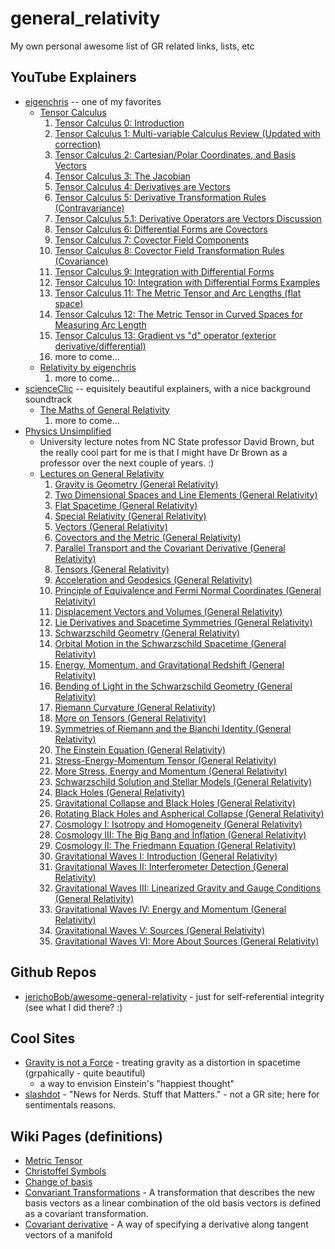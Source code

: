 # general_relativity

My own personal awesome list of GR related links, lists, etc

## YouTube Explainers

* [eigenchris](https://www.youtube.com/c/eigenchris/playlists) -- one of my favorites
  * [Tensor Calculus](https://www.youtube.com/playlist?list=PLJHszsWbB6hpk5h8lSfBkVrpjsqvUGTCx)
    1. [Tensor Calculus 0: Introduction](https://www.youtube.com/watch?v=kGXr1SF3WmA&list=PLJHszsWbB6hpk5h8lSfBkVrpjsqvUGTCx)
    2. [Tensor Calculus 1: Multi-variable Calculus Review (Updated with correction)](https://www.youtube.com/watch?v=pdtb7vhxl4w&list=PLJHszsWbB6hpk5h8lSfBkVrpjsqvUGTCx&index=2)
    3. [Tensor Calculus 2: Cartesian/Polar Coordinates, and Basis Vectors](https://www.youtube.com/watch?v=rr5qEb_kT6c&list=PLJHszsWbB6hpk5h8lSfBkVrpjsqvUGTCx&index=3)
    4. [Tensor Calculus 3: The Jacobian](https://www.youtube.com/watch?v=OMCguyCnTQk&list=PLJHszsWbB6hpk5h8lSfBkVrpjsqvUGTCx&index=4)
    5. [Tensor Calculus 4: Derivatives are Vectors](https://www.youtube.com/watch?v=9yOb9gHnLUk&list=PLJHszsWbB6hpk5h8lSfBkVrpjsqvUGTCx&index=5)
    6. [Tensor Calculus 5: Derivative Transformation Rules (Contravariance)](https://www.youtube.com/watch?v=zKuyaQ4JRs8&list=PLJHszsWbB6hpk5h8lSfBkVrpjsqvUGTCx&index=6)
    7. [Tensor Calculus 5.1: Derivative Operators are Vectors Discussion](https://www.youtube.com/watch?v=VHkL5HpL0HY&list=PLJHszsWbB6hpk5h8lSfBkVrpjsqvUGTCx&index=7)
    8. [Tensor Calculus 6: Differential Forms are Covectors](https://www.youtube.com/watch?v=XGL-vpk-8dU&list=PLJHszsWbB6hpk5h8lSfBkVrpjsqvUGTCx&index=8)
    9. [Tensor Calculus 7: Covector Field Components](https://www.youtube.com/watch?v=r_20yXBdhJk&list=PLJHszsWbB6hpk5h8lSfBkVrpjsqvUGTCx&index=9)
    10. [Tensor Calculus 8: Covector Field Transformation Rules (Covariance)](https://www.youtube.com/watch?v=4doR1XCXzKU&list=PLJHszsWbB6hpk5h8lSfBkVrpjsqvUGTCx&index=10)
    11. [Tensor Calculus 9: Integration with Differential Forms](https://www.youtube.com/watch?v=kyzSofggsqg&list=PLJHszsWbB6hpk5h8lSfBkVrpjsqvUGTCx&index=11)
    12. [Tensor Calculus 10: Integration with Differential Forms Examples](https://www.youtube.com/watch?v=PzrGGbX-_54&list=PLJHszsWbB6hpk5h8lSfBkVrpjsqvUGTCx&index=12)
    13. [Tensor Calculus 11: The Metric Tensor and Arc Lengths (flat space)](https://www.youtube.com/watch?v=BbQmTmSzUCI&list=PLJHszsWbB6hpk5h8lSfBkVrpjsqvUGTCx&index=13)
    14. [Tensor Calculus 12: The Metric Tensor in Curved Spaces for Measuring Arc Length](https://www.youtube.com/watch?v=SmjbpIgVKFs&list=PLJHszsWbB6hpk5h8lSfBkVrpjsqvUGTCx&index=14)
    15. [Tensor Calculus 13: Gradient vs "d" operator (exterior derivative/differential)](https://www.youtube.com/watch?v=nJpONHO_X5o&list=PLJHszsWbB6hpk5h8lSfBkVrpjsqvUGTCx&index=15)
    16. more to come...
  * [Relativity by eigenchris](https://www.youtube.com/playlist?list=PLJHszsWbB6hqlw73QjgZcFh4DrkQLSCQa)
    1. more to come...
* [scienceClic](https://www.youtube.com/c/ScienceClicEN) -- equisitely beautiful explainers, with a nice background soundtrack
  * [The Maths of General Relativity](https://www.youtube.com/playlist?list=PLu7cY2CPiRjVY-VaUZ69bXHZr5QslKbzo)
    1. more to come...
* [Physics Unsimplified](https://www.youtube.com/channel/UCsz6GM8EcLkaGIauutfSeJg/playlists)
  * University lecture notes from NC State professor David Brown, but the really cool part for me is that I might have Dr Brown as a professor over the next couple of years. :)
  * [Lectures on General Relativity](https://www.youtube.com/playlist?list=PLZuoshe2qaJpSUP8NphzPPXKPo26rdZrZ)
    1. [Gravity is Geometry (General Relativity)](https://www.youtube.com/watch?v=RToLGIBQXuE)
    2. [Two Dimensional Spaces and Line Elements (General Relativity)](https://www.youtube.com/watch?v=mc-Y4CmE7R4)
    3. [Flat Spacetime (General Relativity)](https://www.youtube.com/watch?v=erS1eMPyM94)
    4. [Special Relativity (General Relativity)](https://www.youtube.com/watch?v=K0krZUO2pVk)
    5. [Vectors (General Relativity)](https://www.youtube.com/watch?v=ZvfDJuaPOWk)
    6. [Covectors and the Metric (General Relativity)](https://www.youtube.com/watch?v=rFM09pasPu0)
    7. [Parallel Transport and the Covariant Derivative (General Relativity)](https://www.youtube.com/watch?v=j0abRO6k-6s)
    8. [Tensors (General Relativity)](https://www.youtube.com/watch?v=1enMkDgE8dQ)
    9. [Acceleration and Geodesics (General Relativity)](https://www.youtube.com/watch?v=9yYrqsBDjko)
    10. [Principle of Equivalence and Fermi Normal Coordinates (General Relativity)](https://www.youtube.com/watch?v=vVWIt8XvCyM)
    11. [Displacement Vectors and Volumes (General Relativity)](https://www.youtube.com/watch?v=M3Z5MTeYfJQ)
    12. [Lie Derivatives and Spacetime Symmetries (General Relativity)](https://www.youtube.com/watch?v=aZpEtUSLwcc)
    13. [Schwarzschild Geometry (General Relativity)](https://www.youtube.com/watch?v=KJlJQfT6gJI)
    14. [Orbital Motion in the Schwarzschild Spacetime (General Relativity)](https://www.youtube.com/watch?v=Ggtpb0_gXPE)
    15. [Energy, Momentum, and Gravitational Redshift (General Relativity)](https://www.youtube.com/watch?v=c5zCfCTBqQw)
    16. [Bending of Light in the Schwarzschild Geometry (General Relativity)](https://www.youtube.com/watch?v=S7Osegy9oYk)
    17. [Riemann Curvature (General Relativity)](https://www.youtube.com/watch?v=FyLlLoNWnXY)
    18. [More on Tensors (General Relativity)](https://www.youtube.com/watch?v=qioS1LyGCdc)
    19. [Symmetries of Riemann and the Bianchi Identity (General Relativity)](https://www.youtube.com/watch?v=9aDRCSZWjoA)
    20. [The Einstein Equation (General Relativity)](https://www.youtube.com/watch?v=StoPwwjqtuI)
    21. [Stress-Energy-Momentum Tensor (General Relativity)](https://www.youtube.com/watch?v=UUeWsfsJSX0)
    22. [More Stress, Energy and Momentum (General Relativity)](https://www.youtube.com/watch?v=lB2mSIT_DGo)
    23. [Schwarzschild Solution and Stellar Models (General Relativity)](https://www.youtube.com/watch?v=fjJp2b_NxC8)
    24. [Black Holes (General Relativity)](https://www.youtube.com/watch?v=io6oTHmauhQ)
    25. [Gravitational Collapse and Black Holes (General Relativity)](https://www.youtube.com/watch?v=awhsRuZYYyM)
    26. [Rotating Black Holes and Aspherical Collapse (General Relativity)](https://www.youtube.com/watch?v=xY4LJjLIwW8)
    27. [Cosmology I: Isotropy and Homogeneity (General Relativity)](https://www.youtube.com/watch?v=Acu3arsAhtc)
    28. [Cosmology III: The Big Bang and Inflation (General Relativity)](https://www.youtube.com/watch?v=r1Xmn0-MJOw)
    29. [Cosmology II: The Friedmann Equation (General Relativity)](https://www.youtube.com/watch?v=d5IEGyEJYkk)
    30. [Gravitational Waves I: Introduction (General Relativity)](https://www.youtube.com/watch?v=kIBdtbCszB0)
    31. [Gravitational Waves II: Interferometer Detection (General Relativity)](https://www.youtube.com/watch?v=eUPqA0s5vMU)
    32. [Gravitational Waves III: Linearized Gravity and Gauge Conditions (General Relativity)](https://www.youtube.com/watch?v=Q-W-k4JZy1o)
    33. [Gravitational Waves IV: Energy and Momentum (General Relativity)](https://www.youtube.com/watch?v=N2vw3JeP24Y)
    34. [Gravitational Waves V: Sources (General Relativity)](https://www.youtube.com/watch?v=XV5MdNCalyw)
    35. [Gravitational Waves VI: More About Sources (General Relativity)](https://www.youtube.com/watch?v=apsiGkNblb0)


## Github Repos

* [jerichoBob/awesome-general-relativity](https://github.com/jerichoBob/general_relativity) - just for self-referential integrity (see what I did there? :)

## Cool Sites

* [Gravity is not a Force](https://timhutton.github.io/GravityIsNotAForce/index.html) - treating gravity as a distortion in spacetime (grpahically - quite beautiful)
  * a way to envision Einstein's "happiest thought"
* [slashdot](https://slashdot.org/) - "News for Nerds. Stuff that Matters." - not a GR site; here for sentimentals reasons.

## Wiki Pages (definitions)

* [Metric Tensor](https://en.wikipedia.org/wiki/Metric_tensor_(general_relativity))
* [Christoffel Symbols](https://en.wikipedia.org/wiki/Christoffel_symbols)
* [Change of basis](https://en.wikipedia.org/wiki/Change_of_basis)
* [Convariant Transformations](https://en.wikipedia.org/wiki/Covariant_transformation) - A transformation that describes the new basis vectors as a linear combination of the old basis vectors is defined as a covariant transformation.
* [Covariant derivative](https://en.wikipedia.org/wiki/Covariant_derivative) - A way of specifying a derivative along tangent vectors of a manifold